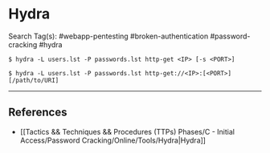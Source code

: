 # Hydra

Search Tag(s): #webapp-pentesting #broken-authentication #password-cracking #hydra

```
$ hydra -L users.lst -P passwords.lst http-get <IP> [-s <PORT>]

$ hydra -L users.lst -P passwords.lst http-get://<IP>:[<PORT>][/path/to/URI]
```

---
## References

- [[Tactics && Techniques && Procedures (TTPs) Phases/C - Initial Access/Password Cracking/Online/Tools/Hydra|Hydra]]
